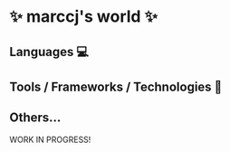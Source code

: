 # ✨ marccj's world ✨

## Languages :computer:

## Tools / Frameworks / Technologies :hammer:

## Others... 


WORK IN PROGRESS!

